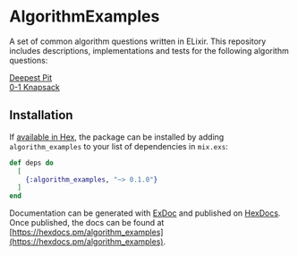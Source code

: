 # AlgorithmExamples

A set of common algorithm questions written in ELixir. This repository includes descriptions, implementations and tests for the following algorithm questions:

[Deepest Pit](https://github.com/dbernazal/algorithm_examples/tree/master/lib/pit)  
[0-1 Knapsack](https://github.com/dbernazal/algorithm_examples/tree/master/lib/knapsack)

## Installation

If [available in Hex](https://hex.pm/docs/publish), the package can be installed
by adding `algorithm_examples` to your list of dependencies in `mix.exs`:

```elixir
def deps do
  [
    {:algorithm_examples, "~> 0.1.0"}
  ]
end
```

Documentation can be generated with [ExDoc](https://github.com/elixir-lang/ex_doc)
and published on [HexDocs](https://hexdocs.pm). Once published, the docs can
be found at [https://hexdocs.pm/algorithm_examples](https://hexdocs.pm/algorithm_examples).

